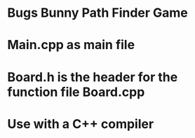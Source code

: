 # Bugs Bunny Path Finder Game
# Main.cpp as main file
# Board.h is the header for the function file Board.cpp
# Use with a C++ compiler
